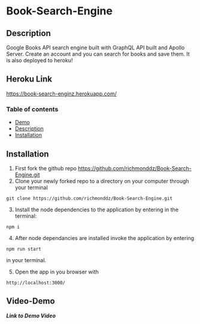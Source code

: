 # Book-Search-Engine

## Description

Google Books API search engine built with GraphQL API built and Apollo Server. Create an account and you can search for books and save them. It is also deployed to heroku!

## Heroku Link

https://book-search-enginz.herokuapp.com/

### Table of contents

- [Demo](#Video-Demo)
- [Description](#Description)
- [Installation](#Installation)

## Installation

1. First fork the github repo https://github.com/richmonddz/Book-Search-Engine.git
2. Clone your newly forked repo to a directory on your computer through your terminal

```
git clone https://github.com/richmonddz/Book-Search-Engine.git
```

3. Install the node dependencies to the application by entering in the terminal:

```
npm i
```

4. After node dependancies are installed invoke the application by entering

```
npm run start
```

in your terminal.

5. Open the app in you browser with

```
http://localhost:3000/
```

## Video-Demo

**_Link to Demo Video_**
